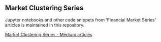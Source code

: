 ## Market Clustering Series

Jupyter notebooks and other code snippets from 'Financial Market Series' articles is maintained in this repository.



[Market Clustering Series - Medium articles](https://medium.com/@mkaanerkoc/financial-markets-clustering-series-part-1-d243a12538bf)
